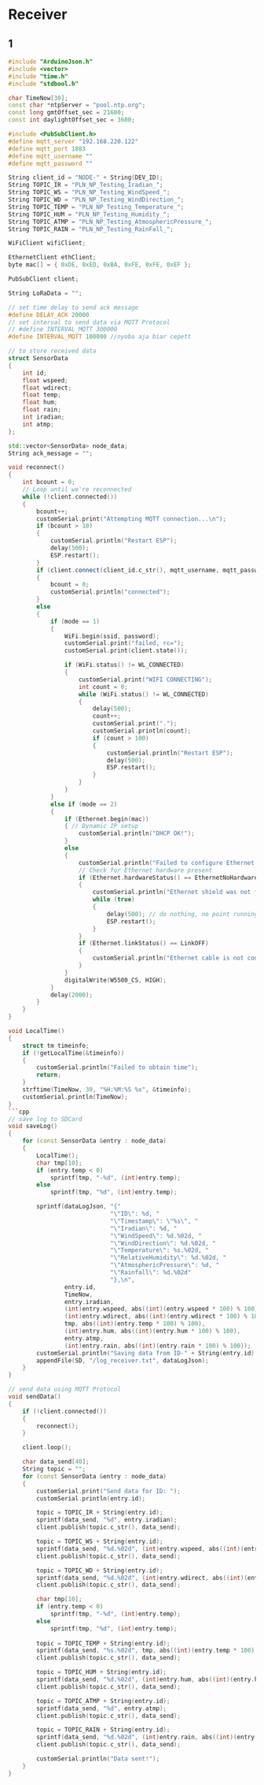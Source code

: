 # Receiver 

## 1 
```cpp
#include "ArduinoJson.h"
#include <vector>
#include "time.h"
#include "stdbool.h"
```

```cpp
char TimeNow[30];
const char *ntpServer = "pool.ntp.org";
const long gmtOffset_sec = 21600;
const int daylightOffset_sec = 3600;
```

```cpp
#include <PubSubClient.h>
#define mqtt_server "192.168.220.122"
#define mqtt_port 1883
#define mqtt_username ""
#define mqtt_password ""
```

```cpp
String client_id = "NODE-" + String(DEV_ID);
String TOPIC_IR = "PLN_NP_Testing_Iradian_";
String TOPIC_WS = "PLN_NP_Testing_WindSpeed_";
String TOPIC_WD = "PLN_NP_Testing_WindDirection_";
String TOPIC_TEMP = "PLN_NP_Testing_Temperature_";
String TOPIC_HUM = "PLN_NP_Testing_Humidity_";
String TOPIC_ATMP = "PLN_NP_Testing_AtmosphericPressure_";
String TOPIC_RAIN = "PLN_NP_Testing_RainFall_";
```

```cpp
WiFiClient wifiClient;

EthernetClient ethClient;
byte mac[] = { 0xDE, 0xED, 0xBA, 0xFE, 0xFE, 0xEF };

PubSubClient client;

String LoRaData = "";
```


```cpp
// set time delay to send ack message
#define DELAY_ACK 20000
// set interval to send data via MQTT Protocol
// #define INTERVAL_MQTT 300000
#define INTERVAL_MQTT 100000 //nyoba aja biar cepett
```

```cpp
// to store received data
struct SensorData
{
    int id;
    float wspeed;
    float wdirect;
    float temp;
    float hum;
    float rain;
    int iradian;
    int atmp;
};
```

```cpp
std::vector<SensorData> node_data;
String ack_message = "";
```

```cpp
void reconnect()
{
    int bcount = 0;
    // Loop until we're reconnected
    while (!client.connected())
    {
        bcount++;
        customSerial.print("Attempting MQTT connection...\n");
        if (bcount > 10)
        {
            customSerial.println("Restart ESP");
            delay(500);
            ESP.restart();
        }
        if (client.connect(client_id.c_str(), mqtt_username, mqtt_password))
        {
            bcount = 0;
            customSerial.println("connected");
        }
        else
        {
            if (mode == 1)
            {
                WiFi.begin(ssid, password);
                customSerial.print("failed, rc=");
                customSerial.print(client.state());

                if (WiFi.status() != WL_CONNECTED)
                {
                    customSerial.print("WIFI CONNECTING");
                    int count = 0;
                    while (WiFi.status() != WL_CONNECTED)
                    {
                        delay(500);
                        count++;
                        customSerial.print(".");
                        customSerial.println(count);
                        if (count > 100)
                        {
                            customSerial.println("Restart ESP");
                            delay(500);
                            ESP.restart();
                        }
                    }
                }
            }
            else if (mode == 2)
            {
                if (Ethernet.begin(mac))
                { // Dynamic IP setup
                    customSerial.println("DHCP OK!");
                }
                else
                {
                    customSerial.println("Failed to configure Ethernet using DHCP");
                    // Check for Ethernet hardware present
                    if (Ethernet.hardwareStatus() == EthernetNoHardware)
                    {
                        customSerial.println("Ethernet shield was not found.  Sorry, can't run without hardware. :(");
                        while (true)
                        {
                            delay(500); // do nothing, no point running without Ethernet hardware
                            ESP.restart();
                        }
                    }
                    if (Ethernet.linkStatus() == LinkOFF)
                    {
                        customSerial.println("Ethernet cable is not connected.");
                    }
                }
                digitalWrite(W5500_CS, HIGH);
            }
            delay(2000);
        }
    }
}
```

```cpp
void LocalTime()
{
    struct tm timeinfo;
    if (!getLocalTime(&timeinfo))
    {
        customSerial.println("Failed to obtain time");
        return;
    }
    strftime(TimeNow, 30, "%H:%M:%S %x", &timeinfo);
    customSerial.println(TimeNow);
}
```cpp
// save log to SDCard
void saveLog()
{
    for (const SensorData &entry : node_data)
    {
        LocalTime();
        char tmp[10];
        if (entry.temp < 0)
            sprintf(tmp, "-%d", (int)entry.temp);
        else
            sprintf(tmp, "%d", (int)entry.temp);

        sprintf(dataLogJson, "{"
                             "\"ID\": %d, "
                             "\"Timestamp\": \"%s\", "
                             "\"Iradian\": %d, "
                             "\"WindSpeed\": %d.%02d, "
                             "\"WindDirection\": %d.%02d, "
                             "\"Temperature\": %s.%02d, "
                             "\"RelativeHumidity\": %d.%02d, "
                             "\"AtmosphericPressure\": %d, "
                             "\"Rainfall\": %d.%02d"
                             "},\n",
                entry.id,
                TimeNow,
                entry.iradian,
                (int)entry.wspeed, abs((int)(entry.wspeed * 100) % 100),
                (int)entry.wdirect, abs((int)(entry.wdirect * 100) % 100),
                tmp, abs((int)(entry.temp * 100) % 100),
                (int)entry.hum, abs((int)(entry.hum * 100) % 100),
                entry.atmp,
                (int)entry.rain, abs((int)(entry.rain * 100) % 100));
        customSerial.println("Saving data from ID-" + String(entry.id) + "...");
        appendFile(SD, "/log_receiver.txt", dataLogJson);
    }
}
```

```cpp
// send data using MQTT Protocol
void sendData()
{
    if (!client.connected())
    {
        reconnect();
    }

    client.loop();

    char data_send[40];
    String topic = "";
    for (const SensorData &entry : node_data)
    {
        customSerial.print("Send data for ID: ");
        customSerial.println(entry.id);

        topic = TOPIC_IR + String(entry.id);
        sprintf(data_send, "%d", entry.iradian);
        client.publish(topic.c_str(), data_send);

        topic = TOPIC_WS + String(entry.id);
        sprintf(data_send, "%d.%02d", (int)entry.wspeed, abs((int)(entry.wspeed * 100) % 100));
        client.publish(topic.c_str(), data_send);

        topic = TOPIC_WD + String(entry.id);
        sprintf(data_send, "%d.%02d", (int)entry.wdirect, abs((int)(entry.wdirect * 100) % 100));
        client.publish(topic.c_str(), data_send);

        char tmp[10];
        if (entry.temp < 0)
            sprintf(tmp, "-%d", (int)entry.temp);
        else
            sprintf(tmp, "%d", (int)entry.temp);
            
        topic = TOPIC_TEMP + String(entry.id);
        sprintf(data_send, "%s.%02d", tmp, abs((int)(entry.temp * 100) % 100));
        client.publish(topic.c_str(), data_send);

        topic = TOPIC_HUM + String(entry.id);
        sprintf(data_send, "%d.%02d", (int)entry.hum, abs((int)(entry.hum * 100) % 100));
        client.publish(topic.c_str(), data_send);

        topic = TOPIC_ATMP + String(entry.id);
        sprintf(data_send, "%d", entry.atmp);
        client.publish(topic.c_str(), data_send);

        topic = TOPIC_RAIN + String(entry.id);
        sprintf(data_send, "%d.%02d", (int)entry.rain, abs((int)(entry.rain * 100) % 100));
        client.publish(topic.c_str(), data_send);

        customSerial.println("Data sent!");
    }
}
```